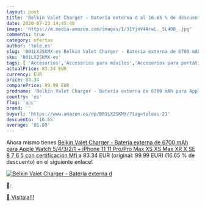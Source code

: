```yaml
---
layout: post
title: 'Belkin Valet Charger - Batería externa d al 16.65 % de descuento'
date: 2020-07-23 14:45:48
image: 'https://m.media-amazon.com/images/I/31YjnV4ArwL._SL400_.jpg'
comments: true
category: ofertas
author: 'tole.es'
slug: 'B01LX2SKMX-es Belkin Valet Charger - Batería externa de 6700 mAh para...'
sku: 'B01LX2SKMX-es'
tags: [ 'Accesorios','Accesorios para móviles','Accesorios para portátiles y netbooks','Cargadores y adaptadores para portátiles y netbooks','Cargadores y bases de carga para portátiles y netbooks','Comunicación móvil y accesorios','Electrónica','Fundas y carcasas para teléfonos móviles','Informática','Móviles','Móviles y smartphones libres','apple','iphone', ]
actualPrice: 83.34 EUR
currency: EUR
price: 83.34
comparePrice: 99.99 EUR
prodname: 'Belkin Valet Charger - Batería externa de 6700 mAh para Apple Watch 5/4/3/2/1 + iPhone 11  11 Pro/Pro Max  XS  XS Max  XR  X  SE  8  7  6  5  con certificación Mfi '
country: 'es'
flag: '🇪🇸'
brand: ''
buyurl: 'https://www.amazon.es/dp/B01LX2SKMX/?tag=tolees-21'
descuento: '16.65'
average: '81.89'
---
```


Ahora mismo tienes [Belkin Valet Charger - Batería externa de 6700 mAh para Apple Watch 5/4/3/2/1 + iPhone 11  11 Pro/Pro Max  XS  XS Max  XR  X  SE  8  7  6  5  con certificación Mfi ](https://www.amazon.es/dp/B01LX2SKMX/?tag=tolees-21) a 83.34 EUR (original: 99.99 EUR) (16.65 %  de descuento) en el siguiente enlace!

[![Belkin Valet Charger - Batería externa d](https://m.media-amazon.com/images/I/31YjnV4ArwL._SL400_.jpg)](https://www.amazon.es/dp/B01LX2SKMX/?tag=tolees-21)

🔎:


[🛒 Visítala!!!](https://www.amazon.es/dp/B01LX2SKMX/?tag=tolees-21)
